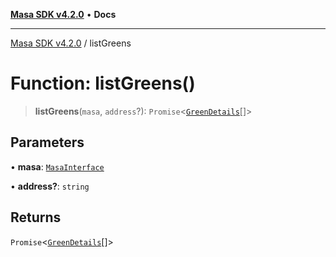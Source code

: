 [**Masa SDK v4.2.0**](../README.md) • **Docs**

***

[Masa SDK v4.2.0](../globals.md) / listGreens

# Function: listGreens()

> **listGreens**(`masa`, `address`?): `Promise`\<[`GreenDetails`](../interfaces/GreenDetails.md)[]\>

## Parameters

• **masa**: [`MasaInterface`](../interfaces/MasaInterface.md)

• **address?**: `string`

## Returns

`Promise`\<[`GreenDetails`](../interfaces/GreenDetails.md)[]\>
